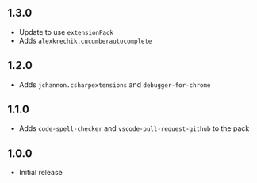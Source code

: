 ## 1.3.0

- Update to use `extensionPack`
- Adds `alexkrechik.cucumberautocomplete`

## 1.2.0

- Adds `jchannon.csharpextensions` and `debugger-for-chrome`

## 1.1.0

- Adds `code-spell-checker` and `vscode-pull-request-github` to the pack

## 1.0.0

- Initial release
